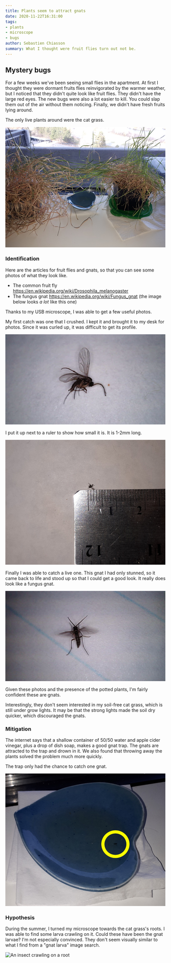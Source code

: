 ```yaml
---
title: Plants seem to attract gnats
date: 2020-11-22T16:31:00
tags:
- plants
- microscope
- bugs
author: Sebastien Chiasson
summary: What I thought were fruit flies turn out not be.
---
```


## Mystery bugs

For a few weeks we've been seeing small flies in the apartment. At first I thought they were dormant fruits flies reinvigorated by the warmer weather, but I noticed that they didn't quite look like fruit flies. They didn't have the large red eyes. The new bugs were also a lot easier to kill. You could slap them out of the air without them noticing. Finally, we didn't have fresh fruits lying around.

The only live plants around were the cat grass.

![Cat grass](images/20201119_122726.jpg)

### Identification

Here are the articles for fruit flies and gnats, so that you can see some photos of what they look like.

  * The common fruit fly <https://en.wikipedia.org/wiki/Drosophila_melanogaster>
  * The fungus gnat <https://en.wikipedia.org/wiki/Fungus_gnat> (the image below looks *a lot* like this one)

Thanks to my USB microscope, I was able to get a few useful photos.

My first catch was one that I crushed. I kept it and brought it to my desk for photos. Since it was curled up, it was difficult to get its profile.

![Crumpled gnat](images/vlcsnap-2020-11-19-10h18m30s648.png)

I put it up next to a ruler to show how small it is. It is 1-2mm long.

![Gnat in mms](images/20201119_121303.jpg)

Finally I was able to catch a live one. This gnat I had only stunned, so it came back to life and stood up so that I could get a good look. It really does look like a fungus gnat.

![Standing gnat](images/vlcsnap-2020-11-19-12h56m11s476.png)

Given these photos and the presence of the potted plants, I'm fairly confident these are gnats.

Interestingly, they don't seem interested in my soil-free cat grass, which is still under grow lights. It may be that the strong lights made the soil dry quicker, which discouraged the gnats.

### Mitigation

The internet says that a shallow container of 50/50 water and apple cider vinegar, plus a drop of dish soap, makes a good gnat trap. The gnats are attracted to the trap and drown in it. We also found that throwing away the plants solved the problem much more quickly.

The trap only had the chance to catch one gnat.

![Trapped gnat](images/20201119_143553.jpg)

### Hypothesis

During the summer, I turned my microscope towards the cat grass's roots. I was able to find some larva crawling on it. Could these have been the gnat larvae? I'm not especially convinced. They don't seem visually similar to what I find from a "gnat larva" image search.

![An insect crawling on a root](images/vlcsnap-2020-08-16-19h04m21s631.png)

